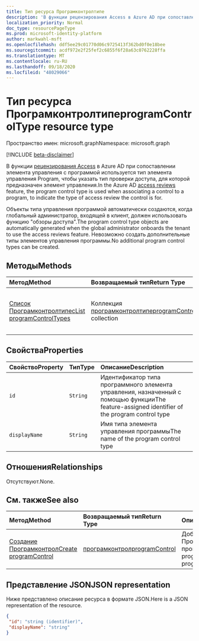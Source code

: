 ```yaml
---
title: Тип ресурса Програмконтролтипе
description: 'В функции рецензирования Access в Azure AD при сопоставлении элемента управления с программой используется тип элемента управления Program, чтобы указать тип проверки доступа, для которой предназначен элемент управления.  '
localization_priority: Normal
doc_type: resourcePageType
ms.prod: microsoft-identity-platform
author: markwahl-msft
ms.openlocfilehash: ddf5ee29c01770d06c9725413f362bd0f0e18bee
ms.sourcegitcommit: acdf972e2f25fef2c6855f6f28a63c0762228ffa
ms.translationtype: MT
ms.contentlocale: ru-RU
ms.lasthandoff: 09/18/2020
ms.locfileid: "48029066"
---
```

# <a name="programcontroltype-resource-type"></a><span data-ttu-id="b06ac-103">Тип ресурса Програмконтролтипе</span><span class="sxs-lookup"><span data-stu-id="b06ac-103">programControlType resource type</span></span>

<span data-ttu-id="b06ac-104">Пространство имен: microsoft.graph</span><span class="sxs-lookup"><span data-stu-id="b06ac-104">Namespace: microsoft.graph</span></span>

[!INCLUDE [beta-disclaimer](../../includes/beta-disclaimer.md)]

<span data-ttu-id="b06ac-105">В функции [рецензирования Access](accessreviews-root.md) в Azure AD при сопоставлении элемента управления с программой используется тип элемента управления Program, чтобы указать тип проверки доступа, для которой предназначен элемент управления.</span><span class="sxs-lookup"><span data-stu-id="b06ac-105">In the Azure AD [access reviews](accessreviews-root.md) feature, the program control type is used when associating a control to a program, to indicate the type of access review the control is for.</span></span>  

<span data-ttu-id="b06ac-106">Объекты типа управления программой автоматически создаются, когда глобальный администратор, входящей в клиент, должен использовать функцию "обзоры доступа".</span><span class="sxs-lookup"><span data-stu-id="b06ac-106">The program control type objects are automatically generated when the global administrator onboards the tenant to use the access reviews feature.</span></span>  <span data-ttu-id="b06ac-107">Невозможно создать дополнительные типы элементов управления программы.</span><span class="sxs-lookup"><span data-stu-id="b06ac-107">No additional program control types can be created.</span></span>


## <a name="methods"></a><span data-ttu-id="b06ac-108">Методы</span><span class="sxs-lookup"><span data-stu-id="b06ac-108">Methods</span></span>

| <span data-ttu-id="b06ac-109">Метод</span><span class="sxs-lookup"><span data-stu-id="b06ac-109">Method</span></span>           | <span data-ttu-id="b06ac-110">Возвращаемый тип</span><span class="sxs-lookup"><span data-stu-id="b06ac-110">Return Type</span></span>    |<span data-ttu-id="b06ac-111">Описание</span><span class="sxs-lookup"><span data-stu-id="b06ac-111">Description</span></span>|
|:---------------|:--------|:----------|
|[<span data-ttu-id="b06ac-112">Список Програмконтролтипес</span><span class="sxs-lookup"><span data-stu-id="b06ac-112">List programControlTypes</span></span>](../api/programcontroltype-list.md) | <span data-ttu-id="b06ac-113">Коллекция [програмконтролтипе](programcontroltype.md)</span><span class="sxs-lookup"><span data-stu-id="b06ac-113">[programControlType](programcontroltype.md) collection</span></span>| <span data-ttu-id="b06ac-114">Список типов элементов управления программы.</span><span class="sxs-lookup"><span data-stu-id="b06ac-114">List program control types.</span></span> |

## <a name="properties"></a><span data-ttu-id="b06ac-115">Свойства</span><span class="sxs-lookup"><span data-stu-id="b06ac-115">Properties</span></span>
| <span data-ttu-id="b06ac-116">Свойство</span><span class="sxs-lookup"><span data-stu-id="b06ac-116">Property</span></span>     | <span data-ttu-id="b06ac-117">Тип</span><span class="sxs-lookup"><span data-stu-id="b06ac-117">Type</span></span>   |<span data-ttu-id="b06ac-118">Описание</span><span class="sxs-lookup"><span data-stu-id="b06ac-118">Description</span></span>|
|:---------------|:--------|:----------|
| `id`                     |`String`                | <span data-ttu-id="b06ac-119">Идентификатор типа программного элемента управления, назначенный с помощью функции</span><span class="sxs-lookup"><span data-stu-id="b06ac-119">The feature-assigned identifier of the program control type</span></span>                                      |
| `displayName`            |`String`                | <span data-ttu-id="b06ac-120">Имя типа элемента управления программы</span><span class="sxs-lookup"><span data-stu-id="b06ac-120">The name of the program control type</span></span>                                                             |


## <a name="relationships"></a><span data-ttu-id="b06ac-121">Отношения</span><span class="sxs-lookup"><span data-stu-id="b06ac-121">Relationships</span></span>

<span data-ttu-id="b06ac-122">Отсутствуют.</span><span class="sxs-lookup"><span data-stu-id="b06ac-122">None.</span></span>


## <a name="see-also"></a><span data-ttu-id="b06ac-123">См. также</span><span class="sxs-lookup"><span data-stu-id="b06ac-123">See also</span></span>

| <span data-ttu-id="b06ac-124">Метод</span><span class="sxs-lookup"><span data-stu-id="b06ac-124">Method</span></span>           | <span data-ttu-id="b06ac-125">Возвращаемый тип</span><span class="sxs-lookup"><span data-stu-id="b06ac-125">Return Type</span></span>    |<span data-ttu-id="b06ac-126">Описание</span><span class="sxs-lookup"><span data-stu-id="b06ac-126">Description</span></span>|
|:---------------|:--------|:----------|
|[<span data-ttu-id="b06ac-127">Создание Програмконтрол</span><span class="sxs-lookup"><span data-stu-id="b06ac-127">Create programControl</span></span>](../api/programcontrol-create.md) |     [<span data-ttu-id="b06ac-128">програмконтрол</span><span class="sxs-lookup"><span data-stu-id="b06ac-128">programControl</span></span>](programcontrol.md) |   <span data-ttu-id="b06ac-129">Добавление Програмконтрол в программу.</span><span class="sxs-lookup"><span data-stu-id="b06ac-129">Add a programControl to a program.</span></span>|


## <a name="json-representation"></a><span data-ttu-id="b06ac-130">Представление JSON</span><span class="sxs-lookup"><span data-stu-id="b06ac-130">JSON representation</span></span>

<span data-ttu-id="b06ac-131">Ниже представлено описание ресурса в формате JSON.</span><span class="sxs-lookup"><span data-stu-id="b06ac-131">Here is a JSON representation of the resource.</span></span>

<!-- {
  "blockType": "resource",
  "optionalProperties": [

  ],
  "@odata.type": "microsoft.graph.programControlType"
}-->

```json
{
 "id": "string (identifier)",
 "displayName": "string"
}

```

<!--
{
  "type": "#page.annotation",
  "description": "programControlType resource",
  "keywords": "",
  "section": "documentation",
  "tocPath": "",
  "suppressions": []
}
-->


